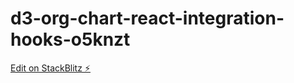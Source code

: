 # d3-org-chart-react-integration-hooks-o5knzt

[Edit on StackBlitz ⚡️](https://stackblitz.com/edit/d3-org-chart-react-integration-hooks-o5knzt)